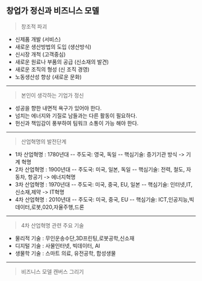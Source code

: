 ## 창업가 정신과 비즈니스 모델
>창조적 파괴
- 신제품 개발 (서비스)
- 새로운 생산방법의 도입 (생산방식)
- 신시장 개척 (고객중심)
- 새로운 원료나 부품의 공급 (신소재의 발견)
- 새로운 조직의 형성 (신 조직 경영)
- 노동생산성 향상 (새로운 문화)
---
> 본인이 생각하는 기업가 정신
- 성공을 향한 내면적 욕구가 있어야 한다.
- 넘치는 에너지와 기질로 남들과는 다른 활동이 필요하다.
- 헌신과 책임감이 풍부하여 팀워크 소통이 가능 해야 한다.
---
>산업혁명의 발전단계
- 1차 산업혁명 : 1780년대
-- 주도국: 영국, 독일 
-- 핵심기술: 증기기관 방식 -> 기계 혁명
- 2차 산업혁명 : 1900년대
-- 주도국: 미국, 일본, 독일
-- 핵심기술: 전력, 철도, 자동차, 항공기 -> 에너지혁명
- 3차 산업혁명 : 1970년대
-- 주도국: 미국, 중국,  EU, 일본
-- 핵심기술: 인터넷,IT,신소재,제약 -> IT혁명
- 4차 산업혁명 : 2010년대
-- 주도국: 미국, 중국,  EU
-- 핵심기술: ICT,인공지능,빅데이터,로봇,020,자율주행,드론
---
>4차 산업혁명 관련 주요 기술
- 물리적 기술 : 무인운송수단,3D프린팅,로봇공학,신소재
- 디지털 기술 : 사물인터넷, 빅데이터, AI
- 생물학 기술 : 스마트 의료, 유전공학, 합성생물
---
>비즈니스 모델 캔버스 그리기
